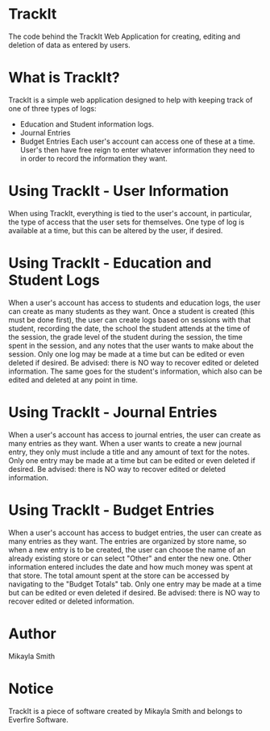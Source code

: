 # TrackIt
The code behind the TrackIt Web Application for creating, editing and deletion of data as entered by users. 

# What is TrackIt?
TrackIt is a simple web application designed to help with keeping track of one of three types of logs:
  - Education and Student information logs.
  - Journal Entries
  - Budget Entries
Each user's account can access one of these at a time. User's then have free reign to enter whatever information they need to in order to record the information they want.

# Using TrackIt - User Information
When using TrackIt, everything is tied to the user's account, in particular, the type of access that the user sets for themselves. One type of log is available at a time, but this can be altered by the user, if desired. 

# Using TrackIt - Education and Student Logs
When a user's account has access to students and education logs, the user can create as many students as they want. Once a student is created (this must be done first), the user can create logs based on sessions with that student, recording the date, the school the student attends at the time of the session, the grade level of the student during the session, the time spent in the session, and any notes that the user wants to make about the session. Only one log may be made at a time but can be edited or even deleted if desired. Be advised: there is NO way to recover edited or deleted information. The same goes for the student's information, which also can be edited and deleted at any point in time. 

# Using TrackIt - Journal Entries
When a user's account has access to journal entries, the user can create as many entries as they want. When a user wants to create a new journal entry, they only must include a title and any amount of text for the notes. Only one entry may be made at a time but can be edited or even deleted if desired. Be advised: there is NO way to recover edited or deleted information. 

# Using TrackIt - Budget Entries
When a user's account has access to budget entries, the user can create as many entries as they want. The entries are organized by store name, so when a new entry is to be created, the user can choose the name of an already existing store or can select "Other" and enter the new one. Other information entered includes the date and how much money was spent at that store. The total amount spent at the store can be accessed by navigating to the "Budget Totals" tab. Only one entry may be made at a time but can be edited or even deleted if desired. Be advised: there is NO way to recover edited or deleted information. 

# Author
Mikayla Smith

# Notice
TrackIt is a piece of software created by Mikayla Smith and belongs to Everfire Software. 
